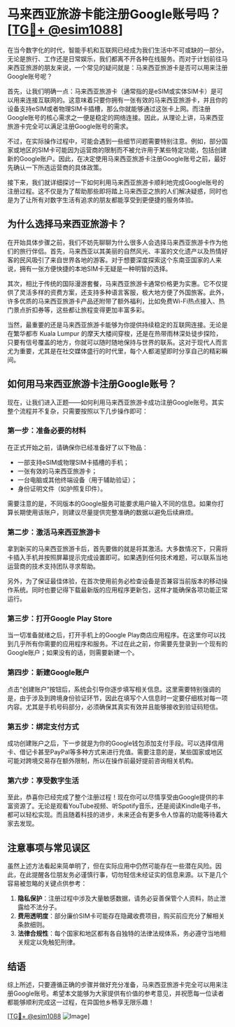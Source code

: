 # 马来西亚旅游卡能注册Google账号吗？[[TG💪+ @esim1088](https://t.me/s/esim1088)]

在当今数字化的时代，智能手机和互联网已经成为我们生活中不可或缺的一部分。无论是旅行、工作还是日常娱乐，我们都离不开各种在线服务。而对于计划前往马来西亚旅游的朋友来说，一个常见的疑问就是：马来西亚旅游卡是否可以用来注册Google账号呢？

首先，让我们明确一点：马来西亚旅游卡（通常指的是eSIM或实体SIM卡）是可以用来连接互联网的。这意味着只要你拥有一张有效的马来西亚旅游卡，并且你的设备支持eSIM或者物理SIM卡插槽，那么你就能够通过这张卡上网。而注册Google账号的核心需求之一便是稳定的网络连接。因此，从理论上讲，马来西亚旅游卡完全可以满足注册Google账号的需求。

不过，在实际操作过程中，可能会遇到一些细节问题需要特别注意。例如，部分国家或地区的SIM卡可能因为运营商的限制而不被允许用于某些特定功能，包括创建新的Google账户。因此，在决定使用马来西亚旅游卡注册Google账号之前，最好先确认一下所选运营商的具体政策。

接下来，我们就详细探讨一下如何利用马来西亚旅游卡顺利地完成Google账号的注册过程。这不仅是为了帮助那些即将踏上马来西亚之旅的人们解决疑惑，同时也是为了让所有对数字生活有追求的朋友都能享受到更便捷的服务体验。

## 为什么选择马来西亚旅游卡？

在开始具体步骤之前，我们不妨先聊聊为什么很多人会选择马来西亚旅游卡作为他们的旅行伴侣。首先，马来西亚以其美丽的自然风光、丰富的文化遗产以及热情好客的民风吸引了来自世界各地的游客。对于想要深度探索这个东南亚国家的人来说，拥有一张方便快捷的本地SIM卡无疑是一种明智的选择。

其次，相比于传统的国际漫游套餐，马来西亚旅游卡通常价格更为实惠。它不仅提供了灵活多样的资费方案，还支持多种语言客服，极大地方便了外国旅客。此外，许多优质的马来西亚旅游卡产品还附带了额外福利，比如免费Wi-Fi热点接入、热门景点折扣券等，这些都让旅程变得更加丰富多彩。

当然，最重要的还是马来西亚旅游卡能够为你提供持续稳定的互联网连接。无论是在繁华都市 Kuala Lumpur 的摩天大楼间穿梭，还是在热带雨林深处徒步探险，只要有信号覆盖的地方，你就可以随时随地保持与世界的联系。这对于现代人而言尤为重要，尤其是在社交媒体盛行的时代里，每个人都渴望即时分享自己的精彩瞬间。

## 如何用马来西亚旅游卡注册Google账号？

现在，让我们进入正题——如何利用马来西亚旅游卡成功注册Google账号。其实整个流程并不复杂，只需要按照以下几步操作即可：

### 第一步：准备必要的材料

在正式开始之前，请确保你已经准备好了以下物品：
- 一部支持eSIM或物理SIM卡插槽的手机；
- 一张有效的马来西亚旅游卡；
- 一台电脑或其他终端设备（用于辅助验证）；
- 身份证明文件（如护照复印件）。

需要注意的是，不同版本的Google服务可能要求用户输入不同的信息。如果你打算长期使用该账户，则建议尽量提供完整准确的数据以避免后续麻烦。

### 第二步：激活马来西亚旅游卡

拿到新买的马来西亚旅游卡后，首先要做的就是将其激活。大多数情况下，只需将卡插入手机并按照屏幕提示完成设置即可。如果遇到任何技术难题，可以联系当地运营商的技术支持团队寻求帮助。

另外，为了保证最佳体验，在首次使用前务必检查设备是否兼容当前版本的移动操作系统。同时也要记得下载最新版的应用程序更新包，这样才能确保各项功能正常运行。

### 第三步：打开Google Play Store

当一切准备就绪之后，打开手机上的Google Play商店应用程序。在这里你可以找到几乎所有你需要的应用程序和服务。不过在此之前，你需要先登录到一个现有的Google账户；如果没有的话，则需要新建一个。

### 第四步：新建Google账户

点击“创建账户”按钮后，系统会引导你逐步填写相关信息。这里需要特别强调的是，由于涉及到跨境身份验证环节，因此在填写个人信息时一定要仔细核对每一项内容。尤其是手机号码部分，必须确保其真实有效并且能够接收到验证码短信。

### 第五步：绑定支付方式

成功创建账户之后，下一步就是为你的Google钱包添加支付手段。可以选择信用卡、借记卡甚至PayPal等多种方式来进行充值。需要注意的是，某些国家或地区可能对跨境交易存在额外限制，所以在操作前最好提前咨询相关机构。

### 第六步：享受数字生活

至此，恭喜你已经完成了整个注册过程！现在你可以尽情享受由Google提供的丰富资源了。无论是观看YouTube视频、听Spotify音乐，还是阅读Kindle电子书，都可以轻松实现。而且随着科技的进步，未来还会有更多令人惊喜的功能等待着大家去发现。

## 注意事项与常见误区

虽然上述方法看起来简单明了，但在实际应用中仍然可能存在一些潜在风险。因此，在此提醒各位朋友务必谨慎行事，切勿轻信未经证实的信息来源。以下是几个容易被忽略的关键点供参考：

1. **隐私保护**：注册过程中涉及大量敏感数据，请务必妥善保管个人资料，防止泄露给不法分子。
2. **费用透明度**：部分廉价SIM卡可能存在隐藏收费项目，购买前应充分了解相关条款细则。
3. **法律合规性**：每个国家和地区都有各自独特的法律法规体系，务必遵守当地相关规定以免触犯刑律。

## 结语

综上所述，只要遵循正确的步骤并做好充分准备，马来西亚旅游卡完全可以用来注册Google账号。希望本文能够为大家提供有价值的参考意见，并祝愿每一位读者都能够顺利完成这一过程，在异国他乡畅享无限乐趣！

[[TG💪+ @esim1088](https://t.me/s/esim1088) ![Image](https://i.postimg.cc/4NQfJmqS/Snipaste-2025-05-13-00-14-12.png)]